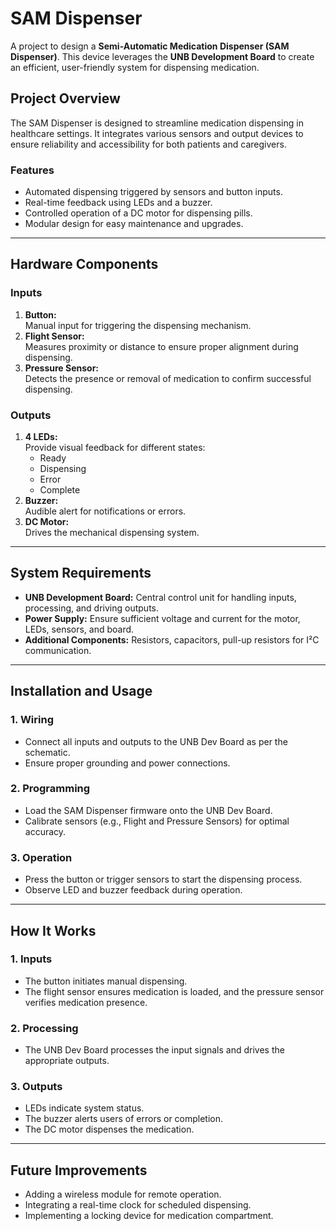 # **SAM Dispenser**
A project to design a **Semi-Automatic Medication Dispenser (SAM Dispenser)**. This device leverages the **UNB Development Board** to create an efficient, user-friendly system for dispensing medication.

## **Project Overview**
The SAM Dispenser is designed to streamline medication dispensing in healthcare settings. It integrates various sensors and output devices to ensure reliability and accessibility for both patients and caregivers.

### **Features**
- Automated dispensing triggered by sensors and button inputs.
- Real-time feedback using LEDs and a buzzer.
- Controlled operation of a DC motor for dispensing pills.
- Modular design for easy maintenance and upgrades.

---

## **Hardware Components**

### **Inputs**
1. **Button:**  
   Manual input for triggering the dispensing mechanism.
2. **Flight Sensor:**  
   Measures proximity or distance to ensure proper alignment during dispensing.
3. **Pressure Sensor:**  
   Detects the presence or removal of medication to confirm successful dispensing.

### **Outputs**
1. **4 LEDs:**  
   Provide visual feedback for different states:
   - Ready
   - Dispensing
   - Error
   - Complete
2. **Buzzer:**  
   Audible alert for notifications or errors.
3. **DC Motor:**  
   Drives the mechanical dispensing system.

---

## **System Requirements**
- **UNB Development Board:** Central control unit for handling inputs, processing, and driving outputs.
- **Power Supply:** Ensure sufficient voltage and current for the motor, LEDs, sensors, and board.
- **Additional Components:** Resistors, capacitors, pull-up resistors for I²C communication.

---

## **Installation and Usage**

### **1. Wiring**
- Connect all inputs and outputs to the UNB Dev Board as per the schematic.
- Ensure proper grounding and power connections.

### **2. Programming**
- Load the SAM Dispenser firmware onto the UNB Dev Board.
- Calibrate sensors (e.g., Flight and Pressure Sensors) for optimal accuracy.

### **3. Operation**
- Press the button or trigger sensors to start the dispensing process.
- Observe LED and buzzer feedback during operation.

---

## **How It Works**

### **1. Inputs**
- The button initiates manual dispensing.
- The flight sensor ensures medication is loaded, and the pressure sensor verifies medication presence.

### **2. Processing**
- The UNB Dev Board processes the input signals and drives the appropriate outputs.

### **3. Outputs**
- LEDs indicate system status.
- The buzzer alerts users of errors or completion.
- The DC motor dispenses the medication.

---

## **Future Improvements**
- Adding a wireless module for remote operation.
- Integrating a real-time clock for scheduled dispensing.
- Implementing a locking device for medication compartment.
